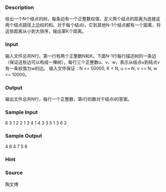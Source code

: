 
### Description
给出一个N个结点的树，每条边有一个正整数权值，定义两个结点的距离为连接这两个结点路径上边权的和。对于每个结点i，它到其他N-1个结点都有一个距离，将这些距离从小到大排序，输出第K个距离。

### Input
输入文件总共N行。第一行有两个正整数N和K。下面N-1行每行描述树的一条边（保证这些边可以构成一棵树），每行三个正整数u、v、w，表示从结点u到结点v有一条权值为w的边。
输入文件保证：N <= 50000, K < N, u <= N, v <= N, w <= 10000。

### Output
输出文件总共N行，每行一个正整数，第i行的数对于结点i的答案。


### Sample Input
6 3
1 2 2
1 3 4
1 4 3
3 5 1
3 6 2


### Sample Output
4
6
4
7
5
6


### Hint

### Source
陶文博